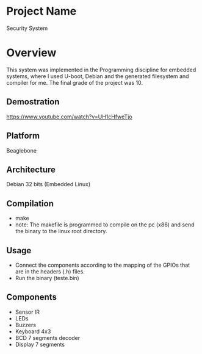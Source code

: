 # Project Name
Security System 

# Overview
This system was implemented in the Programming discipline for embedded systems, where I used U-boot, Debian and the generated filesystem and compiler for me. The final grade of the project was 10.

## Demostration
https://www.youtube.com/watch?v=UH1cHfweTjo

## Platform
Beaglebone

## Architecture
Debian 32 bits (Embedded Linux)

## Compilation
- make
- note: The makefile is programmed to compile on the pc (x86) and send the binary to the linux root directory.

## Usage
- Connect the components according to the mapping of the GPIOs that are in the headers (.h) files.
- Run the binary (teste.bin)

## Components
- Sensor IR
- LEDs
- Buzzers
- Keyboard 4x3
- BCD 7 segments decoder
- Display 7 segments
